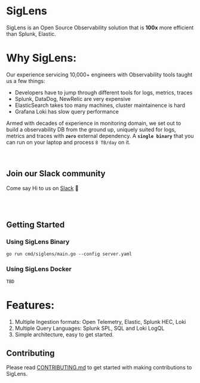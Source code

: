 # SigLens

SigLens is an Open Source Observability solution that is **100x** more efficient than Splunk, Elastic. 

# Why SigLens:
Our experience servicing 10,000+ engineers with Observability tools taught us a few things:

- Developers have to jump through different tools for logs, metrics, traces
- Splunk, DataDog, NewRelic are very expensive
- ElasticSearch takes too many machines, cluster maintainence is hard
- Grafana Loki has slow query performance

Armed with decades of experience in monitoring domain, we set out to build a observability DB from the ground up, uniquely suited for logs, metrics and traces with **`zero`** external dependency. A **`single binary`** that you can run on your laptop and process `8 TB/day` on it.  
<br /><br />


## Join our Slack community

Come say Hi to us on [Slack](www.siglens.com/slack) 👋

<br /><br />

## Getting Started

### Using SigLens Binary
`go run cmd/siglens/main.go --config server.yaml`

### Using SigLens Docker
`TBD`

# Features:

1. Multiple Ingestion formats: Open Telemetry, Elastic, Splunk HEC, Loki
2. Multiple Query Languages: Splunk SPL, SQL and Loki LogQL
3. Simple architecture, easy to get started.

## Contributing

Please read [CONTRIBUTING.md](CONTRIBUTING.md) to get started with making contributions to SigLens.

